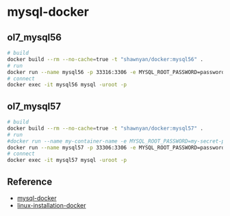 # mysql-docker


## ol7_mysql56

```bash
# build
docker build --rm --no-cache=true -t "shawnyan/docker:mysql56" .
# run
docker run --name mysql56 -p 33316:3306 -e MYSQL_ROOT_PASSWORD=password -d shawnyan/docker:mysql56
# connect
docker exec -it mysql56 mysql -uroot -p
```

## ol7_mysql57

```bash
# build
docker build --rm --no-cache=true -t "shawnyan/docker:mysql57" .
# run
#docker run --name my-container-name -e MYSQL_ROOT_PASSWORD=my-secret-pw -d mysql/mysql-server:tag
docker run --name mysql57 -p 33306:3306 -e MYSQL_ROOT_PASSWORD=password -d shawnyan/docker:mysql57
# connect
docker exec -it mysql57 mysql -uroot -p
```


## Reference

- [mysql-docker](https://github.com/mysql/mysql-docker)
- [linux-installation-docker](https://dev.mysql.com/doc/refman/5.7/en/linux-installation-docker.html)
